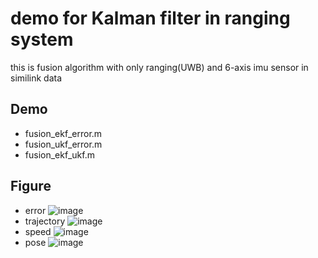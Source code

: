 # demo for Kalman filter in ranging system

this is fusion algorithm with only ranging(UWB) and 6-axis imu sensor in similink data

## Demo
 - fusion_ekf_error.m 
 - fusion_ukf_error.m
 - fusion_ekf_ukf.m

## Figure
 - error
 ![image](https://github.com/gao-ouyang/demo_for_kalmanFilter/blob/master/demo_kf/result/error.PNG)
 - trajectory
 ![image](https://github.com/gao-ouyang/demo_for_kalmanFilter/blob/master/demo_kf/result/xyz.PNG)
 - speed
 ![image](https://github.com/gao-ouyang/demo_for_kalmanFilter/blob/master/demo_kf/result/speed.PNG)
 - pose
 ![image](https://github.com/gao-ouyang/demo_for_kalmanFilter/blob/master/demo_kf/result/pose.PNG)